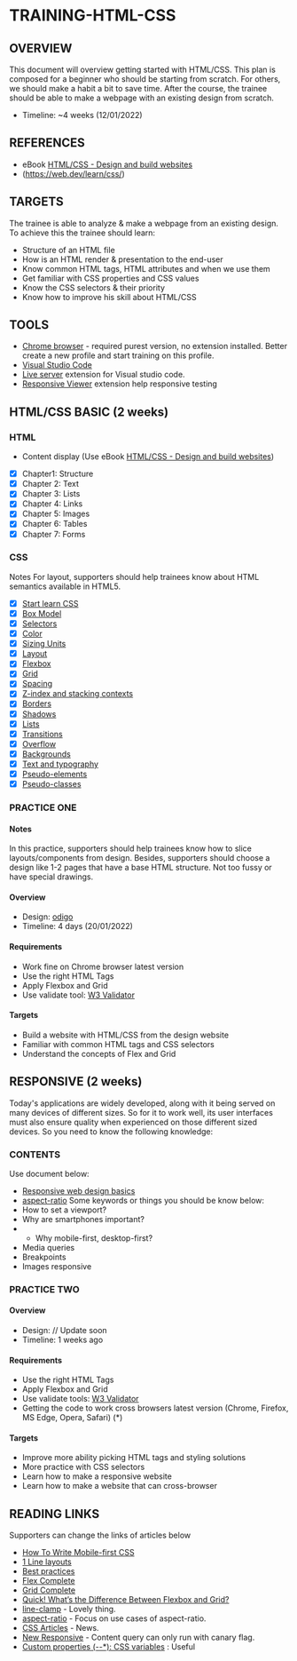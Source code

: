 # TRAINING-HTML-CSS

## OVERVIEW
This document will overview getting started with HTML/CSS. This plan is composed for a beginner who should be starting from scratch. For others, we should make a habit a bit to save time. After the course, the trainee should be able to make a webpage with an existing design from scratch.
- Timeline: ~4 weeks (12/01/2022)

## REFERENCES
- eBook [HTML/CSS - Design and build websites](https://drive.google.com/open?id=0B8qLV3MMnCELODc3Y2tWRnZlTlU)
- (https://web.dev/learn/css/)

## TARGETS
The trainee is able to analyze & make a webpage from an existing design. To achieve this the trainee should learn:
- Structure of an HTML file
- How is an HTML render & presentation to the end-user
- Know common HTML tags, HTML attributes and when we use them
- Get familiar with CSS properties and CSS values
- Know the CSS selectors & their priority
- Know how to improve his skill about HTML/CSS
## TOOLS
- [Chrome browser](https://www.google.com/chrome/) - required purest version, no extension installed. Better create a new profile and start training on this profile.
- [Visual Studio Code](https://code.visualstudio.com/)
- [Live server](https://marketplace.visualstudio.com/items?itemName=ritwickdey.LiveServer) extension for Visual studio code.
- [Responsive Viewer](https://chrome.google.com/webstore/detail/responsive-viewer/inmopeiepgfljkpkidclfgbgbmfcennb?hl=en) extension help responsive testing

## HTML/CSS BASIC (2 weeks)

### HTML
- Content display (Use eBook [HTML/CSS - Design and build websites](https://drive.google.com/open?id=0B8qLV3MMnCELODc3Y2tWRnZlTlU))
- [x] Chapter1: Structure
- [x] Chapter 2: Text
- [x] Chapter 3: Lists
- [x] Chapter 4: Links
- [x] Chapter 5: Images
- [x] Chapter 6: Tables
- [x] Chapter 7: Forms
### CSS
Notes
For layout, supporters should help trainees know about HTML semantics available in HTML5.
- [x] [Start learn CSS](https://web.dev/learn/css/)
- [x] [Box Model](https://web.dev/learn/css/box-model/)
- [x] [Selectors](https://web.dev/learn/css/selectors/)
- [x] [Color](https://web.dev/learn/css/color/)
- [x] [Sizing Units](https://web.dev/learn/css/sizing/)
- [x] [Layout](https://web.dev/learn/css/layout/)
- [x] [Flexbox](https://web.dev/learn/css/flexbox/)
- [x] [Grid](https://web.dev/learn/css/grid/)
- [x] [Spacing](https://web.dev/learn/css/spacing/)
- [x] [Z-index and stacking contexts](https://web.dev/learn/css/z-index/)
- [x] [Borders](https://web.dev/learn/css/borders/)
- [x] [Shadows](https://web.dev/learn/css/shadows/)
- [x] [Lists](http://Lists)
- [x] [Transitions](https://web.dev/learn/css/transitions/)
- [x] [Overflow](https://web.dev/learn/css/overflow/)
- [x] [Backgrounds](https://web.dev/learn/css/backgrounds/)
- [x] [Text and typography](https://web.dev/learn/css/typography/)
- [x] [Pseudo-elements](https://web.dev/learn/css/pseudo-elements/)
- [x] [Pseudo-classes](https://web.dev/learn/css/pseudo-classes/)

### PRACTICE ONE
#### Notes
In this practice, supporters should help trainees know how to slice layouts/components from design. Besides, supporters should choose a design like 1-2 pages that have a base HTML structure. Not too fussy or have special drawings.
#### Overview
- Design: [odigo](https://www.figma.com/file/GEdIowP8MaUWaMRaArKe4W/travel-landing-page-jacobvoyles?node-id=0%3A1)
- Timeline: 4 days (20/01/2022)
#### Requirements
- Work fine on Chrome browser latest version
- Use the right HTML Tags
- Apply Flexbox and Grid
- Use validate tool: [W3 Validator](https://validator.w3.org/)
#### Targets
- Build a website with HTML/CSS from the design website
- Familiar with common HTML tags and CSS selectors
- Understand the concepts of Flex and Grid
## RESPONSIVE (2 weeks)
Today's applications are widely developed, along with it being served on many devices of different sizes. So for it to work well, its user interfaces must also ensure quality when experienced on those different sized devices. So you need to know the following knowledge:
### CONTENTS
Use document below:
- [Responsive web design basics](https://web.dev/responsive-web-design-basics/)
- [aspect-ratio](https://web.dev/aspect-ratio/)
Some keywords or things you should be know below:
- How to set a viewport?
- Why are smartphones important?
- - Why mobile-first, desktop-first?
- Media queries
- Breakpoints
- Images responsive
### PRACTICE TWO
#### Overview
- Design: // Update soon
- Timeline: 1 weeks ago
#### Requirements
- Use the right HTML Tags
- Apply Flexbox and Grid
- Use validate tools: [W3 Validator](https://validator.w3.org/)
- Getting the code to work cross browsers latest version (Chrome, Firefox, MS Edge, Opera, Safari) (*)
#### Targets
- Improve more ability picking HTML tags and styling solutions
- More practice with CSS selectors
- Learn how to make a responsive website
- Learn how to make a website that can cross-browser
## READING LINKS
Supporters can change the links of articles below
- [How To Write Mobile-first CSS](https://zellwk.com/blog/how-to-write-mobile-first-css/)
- [1 Line layouts](https://1linelayouts.glitch.me/)
- [Best practices](https://medium.com/before-semicolon/50-css-best-practices-guidelines-to-write-better-css-c60807e9eee2)
- [Flex Complete](https://css-tricks.com/snippets/css/a-guide-to-flexbox/)
- [Grid Complete](https://css-tricks.com/snippets/css/complete-guide-grid/)
- [Quick! What’s the Difference Between Flexbox and Grid?](https://css-tricks.com/quick-whats-the-difference-between-flexbox-and-grid/)
- [line-clamp](https://css-tricks.com/almanac/properties/l/line-clamp/) - Lovely thing.
- [aspect-ratio](https://css-tricks.com/almanac/properties/a/aspect-ratio/) - Focus on use cases of aspect-ratio.
- [CSS Articles](https://web.dev/tags/css/) - News.
- [New Responsive](https://web.dev/new-responsive/) - Content query can only run with canary flag.
- [Custom properties (--*): CSS variables](https://developer.mozilla.org/en-US/docs/Web/CSS/--*) : Useful
